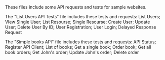 These files include some API requests and tests for sample websites.


The "List Users API Tests" file includes these tests and requests: List Users; VIew SIngle User; List Resourse; Single Resourse; Create User; Update User; Delete User By ID; User Registration; User Login; Delayed Response Request

The "Simple books API" file includes these tests and requests: API Status; Register API Client; List of books; Get a single book; Order book; Get all book orders; Get John's order; Update John's order; Delete order
